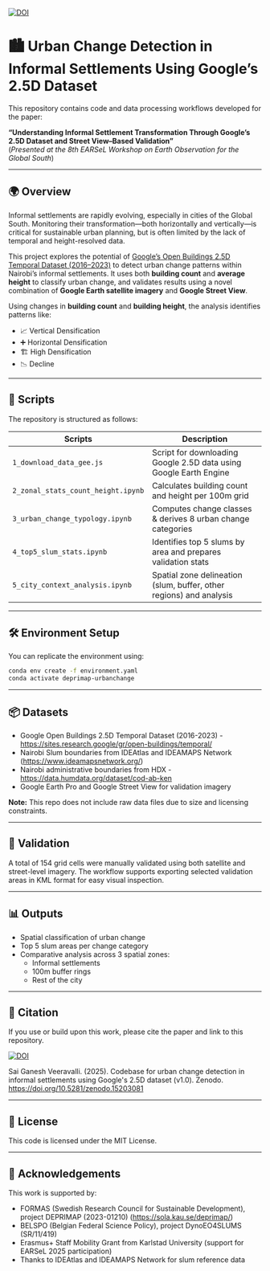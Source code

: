 [![DOI](https://zenodo.org/badge/DOI/10.5281/zenodo.15203081.svg)](https://doi.org/10.5281/zenodo.15203081)

# 🏙️ Urban Change Detection in Informal Settlements Using Google’s 2.5D Dataset

This repository contains code and data processing workflows developed for the paper:

**“Understanding Informal Settlement Transformation Through Google’s 2.5D Dataset and Street View–Based Validation”**  
(*Presented at the 8th EARSeL Workshop on Earth Observation for the Global South*)

---

## 🌍 Overview

Informal settlements are rapidly evolving, especially in cities of the Global South. Monitoring their transformation—both horizontally and vertically—is critical for sustainable urban planning, but is often limited by the lack of temporal and height-resolved data.

This project explores the potential of [Google’s Open Buildings 2.5D Temporal Dataset (2016–2023)](https://sites.research.google/gr/open-buildings/temporal) to detect urban change patterns within Nairobi’s informal settlements. It uses both **building count** and **average height** to classify urban change, and validates results using a novel combination of **Google Earth satellite imagery** and **Google Street View**.

Using changes in **building count** and **building height**, the analysis identifies patterns like:

- 📈 Vertical Densification  
- ➕ Horizontal Densification  
- 🏗️ High Densification  
- 📉 Decline  

---

## 📂 Scripts

The repository is structured as follows:

| Scripts | Description |
|----------|-------------|
| `1_download_data_gee.js` | Script for downloading Google 2.5D data using Google Earth Engine |
| `2_zonal_stats_count_height.ipynb` | Calculates building count and height per 100m grid |
| `3_urban_change_typology.ipynb` | Computes change classes & derives 8 urban change categories |
| `4_top5_slum_stats.ipynb` | Identifies top 5 slums by area and prepares validation stats |
| `5_city_context_analysis.ipynb` | Spatial zone delineation (slum, buffer, other regions) and analysis |

---

## 🛠️ Environment Setup

You can replicate the environment using:

```bash
conda env create -f environment.yaml
conda activate deprimap-urbanchange
```
---

## 📦 Datasets
* Google Open Buildings 2.5D Temporal Dataset (2016-2023) - https://sites.research.google/gr/open-buildings/temporal/
* Nairobi Slum boundaries from IDEAtlas and IDEAMAPS Network (https://www.ideamapsnetwork.org/)
* Nairobi administrative boundaries from HDX - https://data.humdata.org/dataset/cod-ab-ken
* Google Earth Pro and Google Street View for validation imagery

**Note:** This repo does not include raw data files due to size and licensing constraints.

---

## 🧪 Validation
A total of 154 grid cells were manually validated using both satellite and street-level imagery. The workflow supports exporting selected validation areas in KML format for easy visual inspection.

---

## 📊 Outputs
- Spatial classification of urban change
- Top 5 slum areas per change category
- Comparative analysis across 3 spatial zones:
    - Informal settlements
    - 100m buffer rings
    - Rest of the city
---

## 📝 Citation
If you use or build upon this work, please cite the paper and link to this repository.

[![DOI](https://zenodo.org/badge/DOI/10.5281/zenodo.15203081.svg)](https://doi.org/10.5281/zenodo.15203081)

Sai Ganesh Veeravalli. (2025). Codebase for urban change detection in informal settlements using Google's 2.5D dataset (v1.0). Zenodo. https://doi.org/10.5281/zenodo.15203081


---

## 📄 License
This code is licensed under the MIT License.

---

## 🙏 Acknowledgements
This work is supported by:
* FORMAS (Swedish Research Council for Sustainable Development), project DEPRIMAP (2023-01210) (https://sola.kau.se/deprimap/)
* BELSPO (Belgian Federal Science Policy), project DynoEO4SLUMS (SR/11/419)
* Erasmus+ Staff Mobility Grant from Karlstad University (support for EARSeL 2025 participation)
* Thanks to IDEAtlas and IDEAMAPS Network for slum reference data

